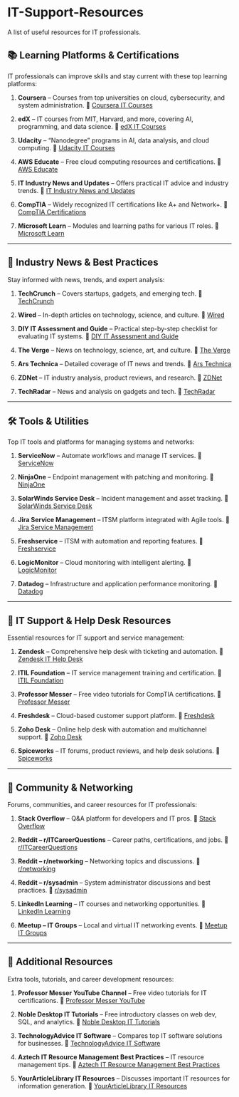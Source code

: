 # IT-Support-Resources
A list of useful resources for IT professionals. 

## 📚 Learning Platforms & Certifications

IT professionals can improve skills and stay current with these top learning platforms:

1. **Coursera** – Courses from top universities on cloud, cybersecurity, and system administration.
   🔗 [Coursera IT Courses](https://www.coursera.org/courses?query=it)

2. **edX** – IT courses from MIT, Harvard, and more, covering AI, programming, and data science.
   🔗 [edX IT Courses](https://www.edx.org/)

3. **Udacity** – “Nanodegree” programs in AI, data analysis, and cloud computing.
   🔗 [Udacity IT Courses](https://www.udacity.com/)

4. **AWS Educate** – Free cloud computing resources and certifications.
   🔗 [AWS Educate](https://aws.amazon.com/education/awseducate/)

5. **IT Industry News and Updates** – Offers practical IT advice and industry trends.
   🔗 [IT Industry News and Updates](https://mynewitguys.com/blog/)

6. **CompTIA** – Widely recognized IT certifications like A+ and Network+.
   🔗 [CompTIA Certifications](https://www.comptia.org/)

7. **Microsoft Learn** – Modules and learning paths for various IT roles.
   🔗 [Microsoft Learn](https://learn.microsoft.com/en-us/training/)

---

## 📰 Industry News & Best Practices

Stay informed with news, trends, and expert analysis:

1. **TechCrunch** – Covers startups, gadgets, and emerging tech.
   🔗 [TechCrunch](https://techcrunch.com/)

2. **Wired** – In-depth articles on technology, science, and culture.
   🔗 [Wired](https://www.wired.com/)

3. **DIY IT Assessment and Guide** – Practical step-by-step checklist for evaluating IT systems.
   🔗 [DIY IT Assessment and Guide](https://mynewitguys.com/small-business-it-assessment-when-to-consider-an-it-consultant/)

4. **The Verge** – News on technology, science, art, and culture.
   🔗 [The Verge](https://www.theverge.com/)

5. **Ars Technica** – Detailed coverage of IT news and trends.
   🔗 [Ars Technica](https://arstechnica.com/)

6. **ZDNet** – IT industry analysis, product reviews, and research.
   🔗 [ZDNet](https://www.zdnet.com/)

7. **TechRadar** – News and analysis on gadgets and tech.
   🔗 [TechRadar](https://www.techradar.com/)

---

## 🛠 Tools & Utilities

Top IT tools and platforms for managing systems and networks:

1. **ServiceNow** – Automate workflows and manage IT services.
   🔗 [ServiceNow](https://www.servicenow.com/)

2. **NinjaOne** – Endpoint management with patching and monitoring.
   🔗 [NinjaOne](https://www.ninjaone.com/)

3. **SolarWinds Service Desk** – Incident management and asset tracking.
   🔗 [SolarWinds Service Desk](https://www.solarwinds.com/service-desk)

4. **Jira Service Management** – ITSM platform integrated with Agile tools.
   🔗 [Jira Service Management](https://www.atlassian.com/software/jira/service-management)

5. **Freshservice** – ITSM with automation and reporting features.
   🔗 [Freshservice](https://freshservice.com/)

6. **LogicMonitor** – Cloud monitoring with intelligent alerting.
   🔗 [LogicMonitor](https://www.logicmonitor.com/)

7. **Datadog** – Infrastructure and application performance monitoring.
   🔗 [Datadog](https://www.datadoghq.com/)

---

## 🧰 IT Support & Help Desk Resources

Essential resources for IT support and service management:

1. **Zendesk** – Comprehensive help desk with ticketing and automation.
   🔗 [Zendesk IT Help Desk](https://www.zendesk.com/internal-help-desk/it-help-desk-software/)

2. **ITIL Foundation** – IT service management training and certification.
   🔗 [ITIL Foundation](https://www.axelos.com/certifications/itil)

3. **Professor Messer** – Free video tutorials for CompTIA certifications.
   🔗 [Professor Messer](https://www.professormesser.com/)

4. **Freshdesk** – Cloud-based customer support platform.
   🔗 [Freshdesk](https://freshdesk.com/)

5. **Zoho Desk** – Online help desk with automation and multichannel support.
   🔗 [Zoho Desk](https://www.zoho.com/desk/)

6. **Spiceworks** – IT forums, product reviews, and help desk solutions.
   🔗 [Spiceworks](https://www.spiceworks.com/)

---

## 🧠 Community & Networking

Forums, communities, and career resources for IT professionals:

1. **Stack Overflow** – Q&A platform for developers and IT pros.
   🔗 [Stack Overflow](https://stackoverflow.com/)

2. **Reddit – r/ITCareerQuestions** – Career paths, certifications, and jobs.
   🔗 [r/ITCareerQuestions](https://www.reddit.com/r/ITCareerQuestions/)

3. **Reddit – r/networking** – Networking topics and discussions.
   🔗 [r/networking](https://www.reddit.com/r/networking/)

4. **Reddit – r/sysadmin** – System administrator discussions and best practices.
   🔗 [r/sysadmin](https://www.reddit.com/r/sysadmin/)

5. **LinkedIn Learning** – IT courses and networking opportunities.
   🔗 [LinkedIn Learning](https://www.linkedin.com/learning/)

6. **Meetup – IT Groups** – Local and virtual IT networking events.
   🔗 [Meetup IT Groups](https://www.meetup.com/topics/it/)

---

## 🧩 Additional Resources

Extra tools, tutorials, and career development resources:

1. **Professor Messer YouTube Channel** – Free video tutorials for IT certifications.
   🔗 [Professor Messer YouTube](https://www.youtube.com/user/professormesser)

2. **Noble Desktop IT Tutorials** – Free introductory classes on web dev, SQL, and analytics.
   🔗 [Noble Desktop IT Tutorials](https://www.nobledesktop.com/learn/it/free-resources-and-tutorials)

3. **TechnologyAdvice IT Software** – Compares top IT software solutions for businesses.
   🔗 [TechnologyAdvice IT Software](https://technologyadvice.com/it-software/)

4. **Aztech IT Resource Management Best Practices** – IT resource management tips.
   🔗 [Aztech IT Resource Management Best Practices](https://www.aztechit.co.uk/blog/it-resource-management-best-practices)

5. **YourArticleLibrary IT Resources** – Discusses important IT resources for information generation.
   🔗 [YourArticleLibrary IT Resources](https://www.yourarticlelibrary.com/information-technology/it-resources-important-it-resources-that-are-required-to-generate-information/10217)



